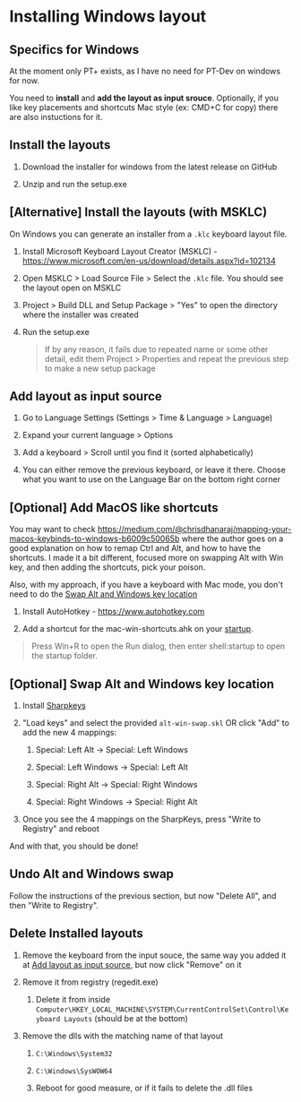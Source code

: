 # Installing Windows layout

## Specifics for Windows

At the moment only PT+ exists, as I have no need for PT-Dev on windows for now.

You need to **install** and **add the layout as input srouce**.
Optionally, if you like key placements and shortcuts Mac style (ex: CMD+C for copy) there are also instuctions for it.

## Install the layouts

1. Download the installer for windows from the latest release on GitHub

1. Unzip and run the setup.exe

## [Alternative] Install the layouts (with MSKLC)

On Windows you can generate an installer from a `.klc` keyboard layout file.

1. Install Microsoft Keyboard Layout Creator (MSKLC) - https://www.microsoft.com/en-us/download/details.aspx?id=102134

1. Open MSKLC > Load Source File > Select the `.klc` file. You should see the layout open on MSKLC

1. Project > Build DLL and Setup Package > "Yes" to open the directory where the installer was created

1. Run the setup.exe

    > If by any reason, it fails due to repeated name or some other detail, edit them Project > Properties and repeat
    the previous step to make a new setup package

## Add layout as input source

1. Go to Language Settings (Settings > Time & Language > Language)

1. Expand your current language > Options

1. Add a keyboard > Scroll until you find it (sorted alphabetically)

1. You can either remove the previous keyboard, or leave it there.
Choose what you want to use on the Language Bar on the bottom right corner

## [Optional] Add MacOS like shortcuts

You may want to check https://medium.com/@chrisdhanaraj/mapping-your-macos-keybinds-to-windows-b6009c50065b where the author
goes on a good explanation on how to remap Ctrl and Alt, and how to have the shortcuts. I made it a bit different,
focused more on swapping Alt with Win key, and then adding the shortcuts, pick your poison.

Also, with my approach, if you have a keyboard with Mac mode, you don't need to do the
[Swap Alt and Windows key location](#optional-swap-alt-and-windows-key-location)

1. Install AutoHotkey - https://www.autohotkey.com

1. Add a shortcut for the mac-win-shortcuts.ahk on your [startup](https://www.autohotkey.com/docs/FAQ.htm#Startup).
> Press Win+R to open the Run dialog, then enter shell:startup to open the startup folder.

## [Optional] Swap Alt and Windows key location

1. Install [Sharpkeys](https://github.com/randyrants/sharpkeys/releases)

1. "Load keys" and select the provided `alt-win-swap.skl` OR click "Add" to add the new 4 mappings:

    1. Special: Left Alt -> Special: Left Windows

    1. Special: Left Windows -> Special: Left Alt

    1. Special: Right Alt -> Special: Right Windows

    1. Special: Right Windows -> Special: Right Alt

2. Once you see the 4 mappings on the SharpKeys, press "Write to Registry" and reboot

And with that, you should be done!

## Undo Alt and Windows swap

Follow the instructions of the previous section, but now "Delete All", and then "Write to Registry".

## Delete Installed layouts

1. Remove the keyboard from the input souce, the same way you added it at [Add layout as input source](#add-layout-as-input-source),
but now click "Remove" on it

1. Remove it from registry (regedit.exe)

    1. Delete it from inside `Computer\HKEY_LOCAL_MACHINE\SYSTEM\CurrentControlSet\Control\Keyboard Layouts` (should be at the bottom)

1. Remove the dlls with the matching name of that layout

    1. `C:\Windows\System32`

    1. `C:\Windows\SysWOW64`

    1. Reboot for good measure, or if it fails to delete the .dll files
